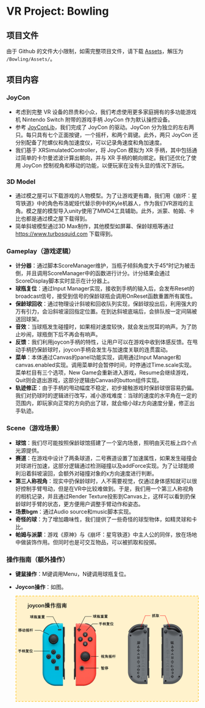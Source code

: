 #    VR Project: Bowling
## 项目文件
由于 Github 的文件大小限制，如需完整项目文件，请下载 [Assets](https://pan.baidu.com/s/17MEWHvia5IrdAC4r10Bdhg?pwd=wj25)，解压为 `/Bowling/Assets/`。 
## 项目内容
### JoyCon

+ 考虑到完整 VR 设备的昂贵和小众，我们考虑使用更多家庭拥有的多功能游戏机 Nintendo Switch 附带的游戏手柄 JoyCon 作为默认操控设备。
+ 参考 [JoyConLib](https://github.com/Looking-Glass/JoyconLib)，我们完成了 JoyCon 的驱动。JoyCon 分为独立的左右两只。每只具有七个正面按键，一个摇杆，和两个肩键。此外，两只 JoyCon 还分别配备了陀螺仪和角加速度仪，可以记录角速度和角加速度。
+ 我们基于 XRSimulatedController，将 JoyCon 模拟为 XR 手柄，其中包括通过简单的卡尔曼滤波计算出朝向，并与 XR 手柄的朝向绑定。我们还优化了使用 JoyCon 控制视角和移动的功能，以便玩家在没有头显的情况下游玩。

### 3D Model

+ 通过模之屋可以下载游戏的人物模型。为了让游戏更有趣，我们用《崩坏：星穹铁道》中的角色布洛妮娅代替示例中的Kyle机器人，作为我们VR游戏的主角。模之屋的模型导入unity使用了MMD4工具辅助。此外，派蒙、帕姆、卡比也都是通过模之屋下载得到。
+ 简单斜坡模型通过3D Max制作，其他模型如屏幕、保龄球瓶等通过 https://www.turbosquid.com 下载得到。

### Gameplay（游戏逻辑）

+ **计分器**：通过脚本ScoreManager维护，当瓶子倾斜角度大于45°时记为被击倒，并且调用ScoreManager中的函数进行计分。计分结果会通过ScoreDisplay脚本实时显示在计分器上。
+ **球瓶复位**：通过Input Manager实现，接收到手柄的输入后，会发布Reset的broadcast信号，接受到信号的保龄球瓶会调用OnReset函数重置所有属性。
+ **保龄球回收**：通过物理设计斜坡和回收队列实现，保龄球投出后，利用强大的万有引力，会沿斜坡滚回指定位置。在到达斜坡底端后，会排队按一定间隔被送回球架。
+ **音效**：当球瓶发生碰撞时，如果相对速度较快，就会发出悦耳的响声。为了防止吵闹，球瓶倒下后不再会有响声。
+ **反馈**：我们利用joycon手柄的特性，让用户可以在游戏中收到体感反馈。在甩动手柄扔保龄球时，joycon手柄会发生与加速度关联的连贯震动。
+ **菜单**：本体通过Canvas的panel功能实现，调用通过Input Manager和canvas.enabled实现。调用菜单时会暂停时间，时停通过Time.scale实现。菜单栏目有三个选项，New Game会重新进入游戏，Resume会继续游戏，Quit则会退出游戏，这部分逻辑由Canvas的button组件实现。
+ **轨迹修正**：由于手柄的甩动幅度不稳定，初步接触游戏时保龄球很容易扔偏。我们对扔球时的逻辑进行改写，减小游戏难度：当球的速度的水平角在一定的范围内，即玩家向正常的方向扔出了球，就会缩小球z方向速度分量，修正出手轨迹。

### Scene（游戏场景）

+ **球馆**：我们尽可能按照保龄球馆搭建了一个室内场景，照明由天花板上四个点光源提供。
+ **赛道**：在游戏中设计了两条球道，二号赛道设置了加速属性，如果发生碰撞会对球进行加速，这部分逻辑通过检测碰撞以及addForce实现。为了让球能顺利沿着斜坡滚回，会额外对碰撞对象的x方向速度进行判断。
+ **第三人称视角**：现实中扔保龄球时，人不需要视觉，仅通过身体感知就可以很好控制手臂甩动，但是在VR中比较难做到。于是，我们用一个第三人称视角的相机记录，并且通过Render Texture投影到Canvas上，这样可以看到扔保龄球时手臂的状态，更方便用户调整手臂动作和姿态。
+ **场景bgm**：通过Audio source和music脚本实现。
+ **奇怪的球**：为了增加趣味性，我们提供了一些奇怪的球型物体，如精灵球和卡比。
+ **帕姆与派蒙**：游戏《原神》与《崩坏：星穹铁道》中主人公的同伴，放在场地中做装饰作用。但同时也是可交互物品，可以被抓取和投掷。

### 操作指南（额外操作）

+ **键鼠操作**：M键调用Menu，N键调用球瓶复位。

+ **Joycon操作**：如图。

  ![JoyCon](JoyCon.png)
